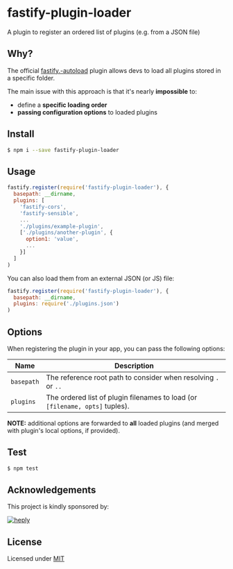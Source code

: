 # fastify-plugin-loader

A plugin to register an ordered list of plugins (e.g. from a JSON file)

## Why?

The official [fastify.-autoload](https://github.com/fastify/fastify-autoload) plugin allows devs to load all plugins stored in a specific folder.

The main issue with this approach is that it's nearly **impossible** to:

- define a **specific loading order**
- **passing configuration options** to loaded plugins

## Install

```bash
$ npm i --save fastify-plugin-loader
```

## Usage

```js
fastify.register(require('fastify-plugin-loader'), {
  basepath: __dirname,
  plugins: [
    'fastify-cors',
    'fastify-sensible',
    ...
    './plugins/example-plugin',
    ['./plugins/another-plugin', {
      option1: 'value',
      ...
    }]
  ]
)
```

You can also load them from an external JSON (or JS) file:

```js
fastify.register(require('fastify-plugin-loader'), {
  basepath: __dirname,
  plugins: require('./plugins.json')
)
```

## Options

When registering the plugin in your app, you can pass the following options:

| Name                | Description                                                         |
|---------------------|---------------------------------------------------------------------|
| `basepath`          | The reference root path to consider when resolving `.` or `..`      |
| `plugins`           | The ordered list of plugin filenames to load (or `[filename, opts]` tuples).                       |

**NOTE:** additional options are forwarded to **all** loaded plugins (and merged with plugin's local options, if provided).

## Test

```bash
$ npm test
```

## Acknowledgements

This project is kindly sponsored by:

[![heply](https://raw.githack.com/heply/brand/master/heply-logo.svg)](https://www.heply.it)

## License

Licensed under [MIT](./LICENSE)
